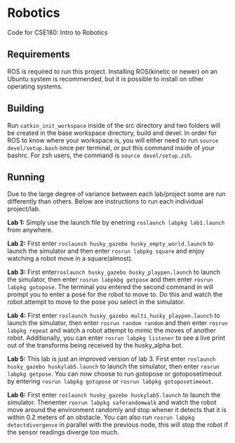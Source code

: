 # Robotics

Code for CSE180: Intro to Robotics

## Requirements

ROS is required to run this project. Installing ROS(kinetic or newer) on an Ubuntu system is recommended,
but it is possible to install on other operating systems.

## Building

Run `catkin_init_workspace` inside of the src directory and two folders will be created in the base 
workspace directory, build and devel. In order for ROS to know where your workspace is, you will either 
need to run `source devel/setup.bash` once per terminal, or put this command inside of your bashrc. 
For zsh users, the command is `source devel/setup.zsh`.

## Running

Due to the large degree of variance between each lab/project some are run differently than others. Below
are instructions to run each individual project/lab.

**Lab 1:** Simply use the launch file by enetring `roslaunch labpkg lab1.launch` from anywhere.

**Lab 2:** First enter `roslaunch husky_gazebo husky_empty_world.launch` to launch the simulator and then enter `rosrun labpkg square` and enjoy watching a robot move in a square(almost).
       
**Lab 3:** First enter`roslaunch husky_gazebo husky_playpen.launch` to launch the simulator, then enter `rosrun labpkbg getpose` and then enter `rosrun labpkg gotopose`. The terminal you entered the second command in will prompt you to enter a pose for the robot to move to. Do this and watch the robot attempt to move to the pose you select in the simulator.

**Lab 4:** First enter `roslaunch husky_gazebo multi_husky_playpen.launch` to launch the simulator, then enter `rosrun random random` and then enter `rosrun labpkg repeat` and watch a robot attempt to mimic the moves of another robot. Additionally, you can enter `rosrun labpkg listener` to see a live print out of the transforms being received by the husky_alpha bot.

**Lab 5:** This lab is just an improved version of lab 3. First enter `roslaunch husky_gazebo huskylab5.launch` to launch the simulator, then enter `rosrun labpkg getpose`. You can now choose to run gotopose or gotoposetimeout by entering `rosrun labpkg gotopose` or `rosrun labpkg gotoposetimeout`.

**Lab 6:** First enter `roslaunch husky_gazebo huskylab5.launch` to launch the simulator. Thenenter `rosrun labpkg saferandomwalk` and watch the robot move around the environment randomly and stop whener it detects that it is within 0.2 meters of an obstacle. You can also run `rosrun labpkg detectdivergence` in parallel with the previous node, this will stop the robot if the sensor readings diverge too much.
